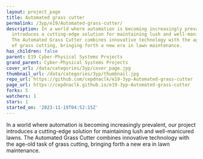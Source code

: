 ```yaml
---
layout: project_page
title: Automated grass cutter
permalink: /3yp/e19/Automated-grass-cutter/
description: In a world where automation is becoming increasingly prevalent, our project
  introduces a cutting-edge solution for maintaining lush and well-manicured lawns.
  The Automated Grass Cutter combines innovative technology with the age-old task
  of grass cutting, bringing forth a new era in lawn maintenance.
has_children: false
parent: E19 Cyber-Physical Systems Projects
grand_parent: Cyber-Physical Systems Projects
cover_url: /data/categories/3yp/cover_page.jpg
thumbnail_url: /data/categories/3yp/thumbnail.jpg
repo_url: https://github.com/cepdnaclk/e19-3yp-Automated-grass-cutter
page_url: https://cepdnaclk.github.io/e19-3yp-Automated-grass-cutter
forks: 5
watchers: 1
stars: 1
started_on: '2023-11-19T04:52:15Z'
---
```


In a world where automation is becoming increasingly prevalent, our project introduces a cutting-edge solution for maintaining lush and well-manicured lawns. The Automated Grass Cutter combines innovative technology with the age-old task of grass cutting, bringing forth a new era in lawn maintenance.